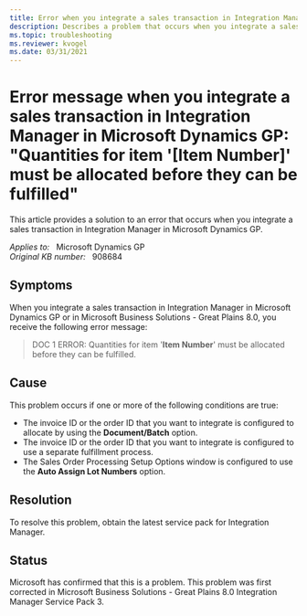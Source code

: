 ```yaml
---
title: Error when you integrate a sales transaction in Integration Manager in Microsoft Dynamics GP
description: Describes a problem that occurs when you integrate a sales transaction in Integration Manager in Microsoft Dynamics GP. Provides a resolution.
ms.topic: troubleshooting
ms.reviewer: kvogel
ms.date: 03/31/2021
---
```

# Error message when you integrate a sales transaction in Integration Manager in Microsoft Dynamics GP: "Quantities for item '[Item Number]' must be allocated before they can be fulfilled"

This article provides a solution to an error that occurs when you integrate a sales transaction in Integration Manager in Microsoft Dynamics GP.

_Applies to:_ &nbsp; Microsoft Dynamics GP  
_Original KB number:_ &nbsp; 908684

## Symptoms

When you integrate a sales transaction in Integration Manager in Microsoft Dynamics GP or in Microsoft Business Solutions - Great Plains 8.0, you receive the following error message:

> DOC 1 ERROR: Quantities for item '**Item Number**' must be allocated before they can be fulfilled.

## Cause

This problem occurs if one or more of the following conditions are true:

- The invoice ID or the order ID that you want to integrate is configured to allocate by using the **Document/Batch** option.
- The invoice ID or the order ID that you want to integrate is configured to use a separate fulfillment process.
- The Sales Order Processing Setup Options window is configured to use the **Auto Assign Lot Numbers** option.

## Resolution

To resolve this problem, obtain the latest service pack for Integration Manager.

## Status

Microsoft has confirmed that this is a problem. This problem was first corrected in Microsoft Business Solutions - Great Plains 8.0 Integration Manager Service Pack 3.
